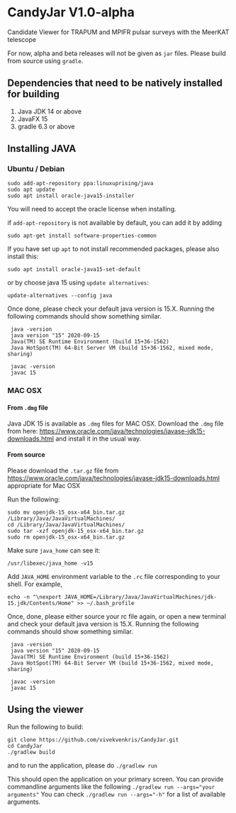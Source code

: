 # CandyJar V1.0-alpha
Candidate Viewer for TRAPUM and MPIFR pulsar surveys with the MeerKAT telescope

For now, alpha and beta releases will not be given as `jar` files. Please build from source using `gradle`. 

## Dependencies that need to be natively installed for building

1. Java JDK 14 or above
2. JavaFX 15
3. gradle 6.3 or above 


## Installing JAVA

### Ubuntu / Debian
```shell
sudo add-apt-repository ppa:linuxuprising/java
sudo apt update
sudo apt install oracle-java15-installer
```

You will need to accept the oracle license when installing. 

if `add-apt-repository` is not available by default, you can add it by adding

```shell
sudo apt-get install software-properties-common
```

If you have set up `apt` to not install recommended packages, please also install this:

```shell
sudo apt install oracle-java15-set-default
```

or by choose java 15 using `update alternatives`:

```shell
update-alternatives --config java
```

Once done, please check your default java version is 15.X. Running the following commands should show something similar. 

```shell
 java -version
 java version "15" 2020-09-15
 Java(TM) SE Runtime Environment (build 15+36-1562)
 Java HotSpot(TM) 64-Bit Server VM (build 15+36-1562, mixed mode, sharing)
 
 javac -version
 javac 15
```
### MAC OSX

#### From `.dmg` file

Java JDK 15 is available as `.dmg` files for MAC OSX. Download the `.dmg` file from here: https://www.oracle.com/java/technologies/javase-jdk15-downloads.html 
and install it in the usual way. 

#### From source

Please download the `.tar.gz` file from https://www.oracle.com/java/technologies/javase-jdk15-downloads.html appropriate for Mac OSX

Run the following:
```shell
sudo mv openjdk-15_osx-x64_bin.tar.gz /Library/Java/JavaVirtualMachines/
cd /Library/Java/JavaVirtualMachines/
sudo tar -xzf openjdk-15_osx-x64_bin.tar.gz
sudo rm openjdk-15_osx-x64_bin.tar.gz
```
Make sure `java_home` can see it:

`/usr/libexec/java_home -v15`

Add `JAVA_HOME` environment variable to the `.rc` file corresponding to your shell. For example, 

`echo -n "\nexport JAVA_HOME=/Library/Java/JavaVirtualMachines/jdk-15.jdk/Contents/Home" >> ~/.bash_profile`


Once, done, please either source your rc file again, or open a new terminal and check your default java version is 15.X. Running the following commands should show something similar. 

```shell
 java -version
 java version "15" 2020-09-15
 Java(TM) SE Runtime Environment (build 15+36-1562)
 Java HotSpot(TM) 64-Bit Server VM (build 15+36-1562, mixed mode, sharing)
 
 javac -version
 javac 15
```

 
## Using the viewer 

Run the following to build:

```shell
git clone https://github.com/vivekvenkris/CandyJar.git
cd CandyJar
./gradlew build
```

and to run the application, please do `./gradlew run`

This should open the application on your primary screen. You can provide commandline arguments like the following `./gradlew run --args="your arguments"`
You can check `./gradlew run --args="-h"` for a list of available arguments. 



